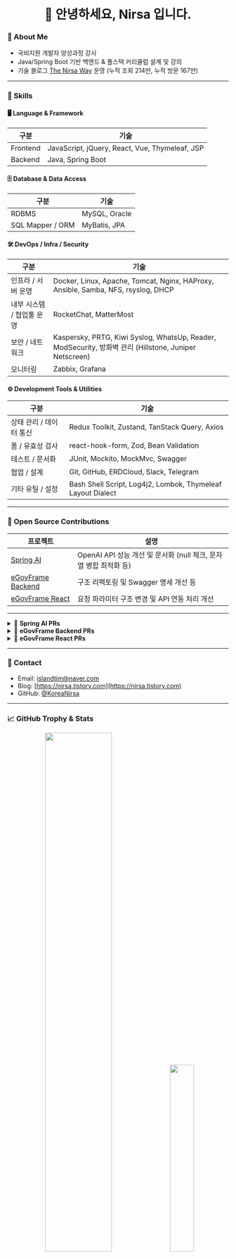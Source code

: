<h1 align="center">👋 안녕하세요, Nirsa 입니다.</h1>

### 📌 About Me

-  국비지원 개발자 양성과정 강사
-  Java/Spring Boot 기반 백엔드 & 풀스택 커리큘럼 설계 및 강의
-  기술 블로그 [The Nirsa Way](https://nirsa.tistory.com) 운영 (누적 조회 214만, 누적 방문 167만)

---

### 🔧 Skills

#### 🖥️ Language & Framework

| 구분 | 기술 |
|------|------|
| Frontend | JavaScript, jQuery, React, Vue, Thymeleaf, JSP |
| Backend | Java, Spring Boot |

#### 🗄️ Database & Data Access

| 구분 | 기술 |
|------|------|
| RDBMS | MySQL, Oracle |
| SQL Mapper / ORM | MyBatis, JPA |

#### 🛠️ DevOps / Infra / Security

| 구분 | 기술 |
|------|------|
| 인프라 / 서버 운영 | Docker, Linux, Apache, Tomcat, Nginx, HAProxy, Ansible, Samba, NFS, rsyslog, DHCP |
| 내부 시스템 / 협업툴 운영 | RocketChat, MatterMost |
| 보안 / 네트워크 | Kaspersky, PRTG, Kiwi Syslog, WhatsUp, Reader, ModSecurity, 방화벽 관리 (Hillstone, Juniper Netscreen) |
| 모니터링 | Zabbix, Grafana |

#### ⚙️ Development Tools & Utilities

| 구분 | 기술 |
|------|------|
| 상태 관리 / 데이터 통신 | Redux Toolkit, Zustand, TanStack Query, Axios |
| 폼 / 유효성 검사 | react-hook-form, Zod, Bean Validation |
| 테스트 / 문서화 | JUnit, Mockito, MockMvc, Swagger |
| 협업 / 설계 | Git, GitHub, ERDCloud, Slack, Telegram |
| 기타 유틸 / 설정 | Bash Shell Script, Log4j2, Lombok, Thymeleaf Layout Dialect |

---

### 🧩 Open Source Contributions

| 프로젝트 | 설명 |
|---------|-------------|
| [Spring AI](https://github.com/spring-projects/spring-ai/pull/3654) | OpenAI API 성능 개선 및 문서화 (null 체크, 문자열 병합 최적화 등) |
| [eGovFrame Backend](https://github.com/Nirsa-Dev/egovframe-template-simple-backend) | 구조 리팩토링 및 Swagger 명세 개선 등 |
| [eGovFrame React](https://github.com/Nirsa-Dev/egovframe-template-simple-react) | 요청 파라미터 구조 변경 및 API 연동 처리 개선 |

---

<details>
<summary>📌 <strong>Spring AI PRs</strong></summary>

- [#3654](https://github.com/spring-projects/spring-ai/pull/3654) : [Refactor] Remove redundant null check in OpenAiApi.Builder#apiKey(String)
- [#3663](https://github.com/spring-projects/spring-ai/pull/3663) : Refactor: Add null check, optimize string joining, and add JavaDocs

</details>

<details>
<summary>📌 <strong>eGovFrame Backend PRs</strong></summary>

- [#72](https://github.com/eGovFramework/egovframe-template-simple-backend/pull/72) : Fix(bbs): pageIndex 파라미터 처리 누락 이슈 해결
- [#73](https://github.com/eGovFramework/egovframe-template-simple-backend/pull/73) : Refactor(bbs): 게시판 관리 컨트롤러 및 공통 유틸 개선
- [#74](https://github.com/eGovFramework/egovframe-template-simple-backend/pull/74) : Refactor(EgovBBSAttributeManageApiController) : 요청/응답 구조 개선 
- [#78](https://github.com/eGovFramework/egovframe-template-simple-backend/pull/78) : Refactor(bbs) : 패키지 구조 개선 및 Controller 책임 분리
- [#79](https://github.com/eGovFramework/egovframe-template-simple-backend/pull/79) : Refactor(bbs): swagger 명확화, 구조 개선 및 버그 수정
- [#80](https://github.com/eGovFramework/egovframe-template-simple-backend/pull/80) : Refactor(bbs): 게시글 삭제(deleteBoardArticle 메서드) 구조 변경 
- [#81](https://github.com/eGovFramework/egovframe-template-simple-backend/pull/81) : Refactor(bbs): selectBBSMasterInf 응답 구조 로직 리팩토링 및 테스트 보완 

</details>

<details>
<summary>📌 <strong>eGovFrame React PRs</strong></summary>

- [#67](https://github.com/eGovFramework/egovframe-template-simple-react/pull/67) : Feat(admin.notice) : 어드민 공지사항 게시글 삭제 시 atchFileId 포함하여 API 호출하도록 수정
- [#68](https://github.com/eGovFramework/egovframe-template-simple-react/pull/68) : Refactor(EgovAdminBoardEdit): 백엔드 응답 구조 변경에 따른 setBoardDetail 호출 방식 수정

</details>

---

### 💬 Contact

-  Email: [islandtim@naver.com](islandtim@naver.com)
-  Blog: [https://nirsa.tistory.com](https://nirsa.tistory.com)
-  GitHub: [@KoreaNirsa](https://github.com/KoreaNirsa)


---

### 📈 GitHub Trophy & Stats

<p align="center">
  <img src="https://github-profile-trophy.vercel.app/?username=KoreaNirsa&theme=gruvbox&rank=S,AAA,AA,A,B&column=4" width="55%" style="margin-right: 2%;" />
  <img src="https://github-readme-stats.vercel.app/api?username=KoreaNirsa&show_icons=true&theme=tokyonight" width="33%" />
</p>
